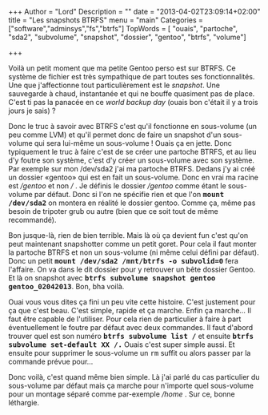 +++
Author = "Lord"
Description = ""
date = "2013-04-02T23:09:14+02:00"
title = "Les snapshots BTRFS"
menu = "main"
Categories = ["software","adminsys","fs","btrfs"]
TopWords = [  "ouais", "partoche", "sda2", "subvolume", "snapshot", "dossier", "gentoo", "btrfs", "volume"]

+++

Voilà un petit moment que ma petite Gentoo perso est sur BTRFS.
Ce système de fichier est très sympathique de part toutes ses fonctionnalités.
Une que j'affectionne tout particulièrement est le *snapshot*.
Une sauvegarde à chaud, instantanée et qui ne bouffe quasiment pas de place.
C'est ti pas la panacée en ce *world backup day* (ouais bon c'était il y a trois jours je sais) ?

Donc le truc à savoir avec BTRFS c'est qu'il fonctionne en sous-volume (un peu comme LVM) et qu'il permet donc de faire un snapshot d'un sous-volume qui sera lui-même un sous-volume !
Ouais ça en jette.
Donc typiquement le truc à faire c'est de se créer une partoche BTRFS, et au lieu d'y foutre son système, c'est d'y créer un sous-volume avec son système.
Par exemple sur mon /dev/sda2 j'ai ma partoche BTRFS.
Dedans j'y ai créé un dossier «gentoo» qui est en fait un sous-volume.
Donc en vrai ma racine est */gentoo* et non */* .
Je définis le dossier */gentoo* comme étant le sous-volume par défaut.
Donc si l'on ne spécifie rien et que l'on **<kbd>mount /dev/sda2</kbd>** on montera en réalité le dossier gentoo.
Comme ça, même pas besoin de tripoter grub ou autre (bien que ce soit tout de même recommandé).

Bon jusque-là, rien de bien terrible.
Mais là où ça devient fun c'est qu'on peut maintenant snapshotter comme un petit goret.
Pour cela il faut monter la partoche BTRFS et non un sous-volume (ni même celui défini par défaut).
Donc un petit **<kbd>mount /dev/sda2 /mnt/btrfs -o subvolid=0</kbd>** fera l'affaire.
On va dans le dit dossier pour y retrouver un bête dossier Gentoo.
Et là on snapshot avec **<kbd>btrfs subvolume snapshot gentoo gentoo_02042013</kbd>**.
Bon, bha voilà.

Ouai vous vous dites ça fini un peu vite cette histoire.
C'est justement pour ça que c'est beau.
C'est simple, rapide et ça marche.
Enfin ça marche… Il faut être capable de l'utiliser.
Pour cela rien de particulier à faire à part éventuellement le foutre par défaut avec deux commandes.
Il faut d'abord trouver quel est son numéro **<kbd>btrfs subvolume list /</kbd>** et ensuite **<kbd>btrfs subvolume set-default XX /.</kbd>** Ouais c'est super simple aussi.
Et ensuite pour supprimer le sous-volume un <kbd>rm</kbd> suffit ou alors passer par la commande prévue pour…

Donc voilà, c'est quand même bien simple.
Là j'ai parlé du cas particulier du sous-volume par défaut mais ça marche pour n'importe quel sous-volume pour un montage séparé comme par-exemple */home* .
Sur ce, bonne léthargie.

